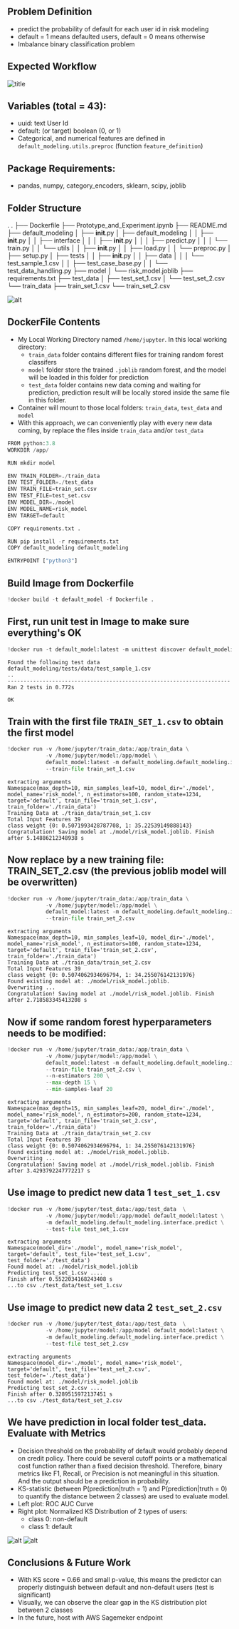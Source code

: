 ## Problem Definition

- predict the probability of default for each user id in risk modeling
- default = 1 means defaulted users, default = 0 means otherwise
- Imbalance binary classification problem

## Expected Workflow

![title](img/WorkFlow.png)

## Variables (total = 43):

- uuid: text User Id <br>
- default: (or target) boolean (0, or 1) <br>
- Categorical, and numerical features are defined in `default_modeling.utils.preproc` (function `feature_definition`)

## Package Requirements:
- pandas, numpy, category_encoders, sklearn, scipy, joblib

## Folder Structure

.
            .
            ├── Dockerfile
            ├── Prototype_and_Experiment.ipynb
            ├── README.md
            ├── default_modeling
            │   ├── __init__.py
            │   ├── default_modeling
            │   │   ├── __init__.py
            │   │   ├── interface
            │   │   │   ├── __init__.py
            │   │   │   ├── predict.py
            │   │   │   └── train.py
            │   │   └── utils
            │   │       ├── __init__.py
            │   │       ├── load.py
            │   │       └── preproc.py
            │   ├── setup.py
            │   ├── tests
            │   │   ├── __init__.py
            │   │   ├── data
            │   │   │   └── test_sample_1.csv
            │   │   ├── test_case_base.py
            │   │   └── test_data_handling.py
            ├── model
            │   └── risk_model.joblib
            ├── requirements.txt
            ├── test_data
            │   ├── test_set_1.csv
            │   └── test_set_2.csv
            └── train_data
                ├── train_set_1.csv
                └── train_set_2.csv

![alt](img/tree_structure.png)

## DockerFile Contents

- My Local Working Directory named `/home/jupyter`. In this local working directory:
  * `train_data` folder contains different files for training random forest classifers
  * `model` folder store the trained `.joblib` random forest, and the model will be loaded in this folder for prediction
  * `test_data` folder contains new data coming and waiting for prediction, prediction result will be locally stored inside the same file in this folder.
- Container will mount to those local folders: `train_data`, `test_data` and `model`
- With this approach, we can conveniently play with every new data coming, by replace the files inside `train_data` and/or `test_data`
```python
FROM python:3.8
WORKDIR /app/

RUN mkdir model

ENV TRAIN_FOLDER=./train_data
ENV TEST_FOLDER=./test_data
ENV TRAIN_FILE=train_set.csv
ENV TEST_FILE=test_set.csv
ENV MODEL_DIR=./model
ENV MODEL_NAME=risk_model
ENV TARGET=default

COPY requirements.txt .

RUN pip install -r requirements.txt
COPY default_modeling default_modeling

ENTRYPOINT ["python3"]
```
## Build Image from Dockerfile


```python
!docker build -t default_model -f Dockerfile .
```


## First, run unit test in Image to make sure everything's OK


```python
!docker run -t default_model:latest -m unittest discover default_modeling
```
    Found the following test data
    default_modeling/tests/data/test_sample_1.csv
    ..
    ----------------------------------------------------------------------
    Ran 2 tests in 0.772s
    
    OK


## Train with the first file `TRAIN_SET_1.csv` to obtain the first model


```python
!docker run -v /home/jupyter/train_data:/app/train_data \
            -v /home/jupyter/model:/app/model \
            default_model:latest -m default_modeling.default_modeling.interface.train \
            --train-file train_set_1.csv
```

    extracting arguments
    Namespace(max_depth=10, min_samples_leaf=10, model_dir='./model', model_name='risk_model', n_estimators=100, random_state=1234, target='default', train_file='train_set_1.csv', train_folder='./train_data')
    Training Data at ./train_data/train_set_1.csv
    Total Input Features 39
    class weight {0: 0.5071993428787708, 1: 35.22539149888143}
    Congratulation! Saving model at ./model/risk_model.joblib. Finish after 5.14886212348938 s


## Now replace by a new training file: TRAIN_SET_2.csv (the previous joblib model will be overwritten)


```python
!docker run -v /home/jupyter/train_data:/app/train_data \
            -v /home/jupyter/model:/app/model \
            default_model:latest -m default_modeling.default_modeling.interface.train \
            --train-file train_set_2.csv
```

    extracting arguments
    Namespace(max_depth=10, min_samples_leaf=10, model_dir='./model', model_name='risk_model', n_estimators=100, random_state=1234, target='default', train_file='train_set_2.csv', train_folder='./train_data')
    Training Data at ./train_data/train_set_2.csv
    Total Input Features 39
    class weight {0: 0.5074062934696794, 1: 34.255076142131976}
    Found existing model at: ./model/risk_model.joblib.
    Overwriting ...
    Congratulation! Saving model at ./model/risk_model.joblib. Finish after 2.718583345413208 s


## Now if some random forest hyperparameters needs to be modified:


```python
!docker run -v /home/jupyter/train_data:/app/train_data \
            -v /home/jupyter/model:/app/model \
            default_model:latest -m default_modeling.default_modeling.interface.train \
            --train-file train_set_2.csv \
            --n-estimators 200 \
            --max-depth 15 \
            --min-samples-leaf 20
```

    extracting arguments
    Namespace(max_depth=15, min_samples_leaf=20, model_dir='./model', model_name='risk_model', n_estimators=200, random_state=1234, target='default', train_file='train_set_2.csv', train_folder='./train_data')
    Training Data at ./train_data/train_set_2.csv
    Total Input Features 39
    class weight {0: 0.5074062934696794, 1: 34.255076142131976}
    Found existing model at: ./model/risk_model.joblib.
    Overwriting ...
    Congratulation! Saving model at ./model/risk_model.joblib. Finish after 3.4293792247772217 s


## Use image to predict new data 1 `test_set_1.csv`


```python
!docker run -v /home/jupyter/test_data:/app/test_data  \
            -v /home/jupyter/model:/app/model default_model:latest \
            -m default_modeling.default_modeling.interface.predict \
            --test-file test_set_1.csv         
```

    extracting arguments
    Namespace(model_dir='./model', model_name='risk_model', target='default', test_file='test_set_1.csv', test_folder='./test_data')
    Found model at: ./model/risk_model.joblib
    Predicting test_set_1.csv ....
    Finish after 0.5522034168243408 s
    ...to csv ./test_data/test_set_1.csv


## Use image to predict new data 2 `test_set_2.csv`


```python
!docker run -v /home/jupyter/test_data:/app/test_data  \
            -v /home/jupyter/model:/app/model default_model:latest \
            -m default_modeling.default_modeling.interface.predict \
            --test-file test_set_2.csv                                                 
```

    extracting arguments
    Namespace(model_dir='./model', model_name='risk_model', target='default', test_file='test_set_2.csv', test_folder='./test_data')
    Found model at: ./model/risk_model.joblib
    Predicting test_set_2.csv ....
    Finish after 0.3289515972137451 s
    ...to csv ./test_data/test_set_2.csv



## We have prediction in local folder test_data. Evaluate with Metrics

- Decision threshold on the probability of default would probably depend on credit policy. There could be several cutoff points or a mathematical cost function rather than a fixed decision threshold. Therefore, binary metrics like F1, Recall, or Precision is not meaningful in this situation. And the output should be a prediction in probability.
- KS-statistic (between P(prediction|truth = 1) and P(prediction|truth = 0) to quantify the distance between 2 classes) are used to evaluate model.
- Left plot: ROC AUC Curve
- Right plot: Normalized KS Distribution of 2 types of users:
  * class 0: non-default
  * class 1: default

![alt](img/AUC.png) ![alt](img/KS_Curve.png)

## Conclusions & Future Work

- With KS score = 0.66 and small p-value, this means the predictor can properly distinguish between default and non-default users (test is significant)
- Visually, we can observe the clear gap in the KS distribution plot between 2 classes
- In the future, host with AWS Sagemeker endpoint

